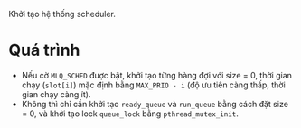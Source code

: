 Khởi tạo hệ thống scheduler.
# Quá trình
- Nếu cờ `MLQ_SCHED` được bật, khởi tạo từng hàng đợi với size = 0, thời gian chạy (`slot[i]`) mặc định bằng `MAX_PRIO - i` (độ ưu tiên càng thấp, thời gian chạy càng ít).
- Không thì chỉ cần khởi tạo `ready_queue` và `run_queue` bằng cách đặt size = 0, và khởi tạo lock `queue_lock` bằng `pthread_mutex_init`.